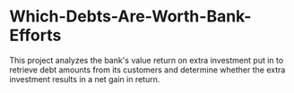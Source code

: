 # Which-Debts-Are-Worth-Bank-Efforts

This project analyzes the bank's value return on extra investment put in to retrieve debt amounts from its customers and determine whether the extra investment results in a net gain in return.
